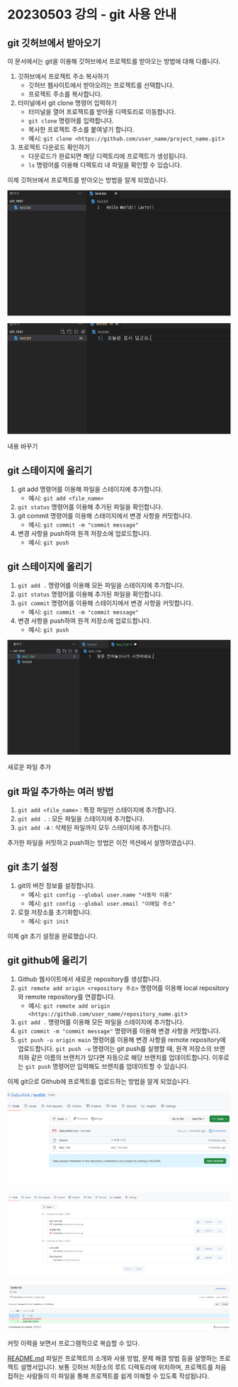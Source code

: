 # 20230503 강의 - git 사용 안내

## git 깃허브에서 받아오기

이 문서에서는 git을 이용해 깃허브에서 프로젝트를 받아오는 방법에 대해 다룹니다.

1. 깃허브에서 프로젝트 주소 복사하기
    - 깃허브 웹사이트에서 받아오려는 프로젝트를 선택합니다.
    - 프로젝트 주소를 복사합니다.
2. 터미널에서 git clone 명령어 입력하기
    - 터미널을 열어 프로젝트를 받아올 디렉토리로 이동합니다.
    - `git clone` 명령어를 입력합니다.
    - 복사한 프로젝트 주소를 붙여넣기 합니다.
    - 예시: `git clone <https://github.com/user_name/project_name.git`>
3. 프로젝트 다운로드 확인하기
    - 다운로드가 완료되면 해당 디렉토리에 프로젝트가 생성됩니다.
    - `ls` 명령어를 이용해 디렉토리 내 파일을 확인할 수 있습니다.

이제 깃허브에서 프로젝트를 받아오는 방법을 알게 되었습니다.

![Untitled](screeshots/Untitled.png)

![Untitled](screenshots/Untitled%201.png)

내용 바꾸기

## git 스테이지에 올리기

1. git add 명령어를 이용해 파일을 스테이지에 추가합니다.
    - 예시: `git add <file_name>`
2. `git status` 명령어를 이용해 추가된 파일을 확인합니다.
3. git commit 명령어를 이용해 스테이지에서 변경 사항을 커밋합니다.
    - 예시: `git commit -m "commit message"`
4. 변경 사항을 push하여 원격 저장소에 업로드합니다.
    - 예시: `git push`

## git 스테이지에 올리기

1. `git add .` 명령어를 이용해 모든 파일을 스테이지에 추가합니다.
2. `git status` 명령어를 이용해 추가된 파일을 확인합니다.
3. `git commit` 명령어를 이용해 스테이지에서 변경 사항을 커밋합니다.
    - 예시: `git commit -m "commit message"`
4. 변경 사항을 push하여 원격 저장소에 업로드합니다.
    - 예시: `git push`

![새로운 파일 추가](screenshots/Untitled%202.png)

새로운 파일 추가

## git 파일 추가하는 여러 방법

1. `git add <file_name>` : 특정 파일만 스테이지에 추가합니다.
2. `git add .` : 모든 파일을 스테이지에 추가합니다.
3. `git add -A` : 삭제된 파일까지 모두 스테이지에 추가합니다.

추가한 파일을 커밋하고 push하는 방법은 이전 섹션에서 설명하였습니다.

## git 초기 설정

1. git의 버전 정보를 설정합니다.
    - 예시: `git config --global user.name "사용자 이름"`
    - 예시: `git config --global user.email "이메일 주소"`
2. 로컬 저장소를 초기화합니다.
    - 예시: `git init`

이제 git 초기 설정을 완료했습니다.

## git github에 올리기

1. Github 웹사이트에서 새로운 repository를 생성합니다.
2. `git remote add origin <repository 주소>` 명령어를 이용해 local repository와 remote repository를 연결합니다.
    - 예시: `git remote add origin <https://github.com/user_name/repository_name.git`>
3. `git add .` 명령어를 이용해 모든 파일을 스테이지에 추가합니다.
4. `git commit -m "commit message"` 명령어를 이용해 변경 사항을 커밋합니다.
5. `git push -u origin main` 명령어를 이용해 변경 사항을 remote repository에 업로드합니다. 
`git push -u` 명령어는 git push를 실행할 때, 원격 저장소의 브랜치와 같은 이름의 브랜치가 있다면 자동으로 해당 브랜치를 업데이트합니다. 이후로는 `git push` 명령어만 입력해도 브랜치를 업데이트할 수 있습니다.

이제 git으로 Github에 프로젝트를 업로드하는 방법을 알게 되었습니다.

![Untitled](screenshots/Untitled%203.png)

![Untitled](screenshots/Untitled%204.png)

![Untitled](screenshots/Untitled%205.png)

커밋 이력을 보면서 프로그램적으로 복습할 수 있다.

[README.md](http://readme.md/) 파일은 프로젝트의 소개와 사용 방법, 문제 해결 방법 등을 설명하는 프로젝트 설명서입니다. 보통 깃허브 저장소의 루트 디렉토리에 위치하며, 프로젝트를 처음 접하는 사람들이 이 파일을 통해 프로젝트를 쉽게 이해할 수 있도록 작성됩니다.
